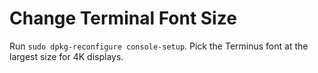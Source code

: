 # Change Terminal Font Size

Run `sudo dpkg-reconfigure console-setup`.  Pick the Terminus font at the largest size for 4K displays.
